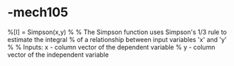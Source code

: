 # -mech105

%[I] = Simpson(x,y)
%
%   The Simpson function uses Simpson's 1/3 rule to estimate the integral
%   of a relationship between input variables 'x' and 'y'
%
%   Inputs: x - column vector of the dependent variable
%           y - column vector of the independent variable